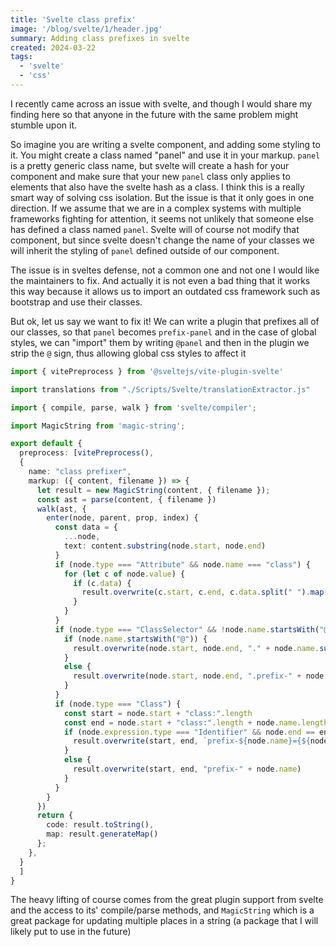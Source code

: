 ```yaml
---
title: 'Svelte class prefix'
image: '/blog/svelte/1/header.jpg'
summary: Adding class prefixes in svelte
created: 2024-03-22
tags:
  - 'svelte'
  - 'css'
---
```


I recently came across an issue with svelte, and though I would share my finding here so that anyone in the future with the same problem might stumble upon it.

So imagine you are writing a svelte component, and adding some styling to it.
You might create a class named "panel" and use it in your markup. `panel` is a pretty generic class name, but svelte will create a hash for your component and make sure that your new `panel` class only applies to elements that also have the svelte hash as a class. I think this is a really smart way of solving css isolation. But the issue is that it only goes in one direction. If we assume that we are in a complex systems with multiple frameworks fighting for attention, it seems not unlikely that someone else has defined a class named `panel`. Svelte will of course not modify that component, but since svelte doesn't change the name of your classes we will inherit the styling of `panel` defined outside of our component.

The issue is in sveltes defense, not a common one and not one I would like the maintainers to fix. And actually it is not even a bad thing that it works this way because it allows us to import an outdated css framework such as bootstrap and use their classes.

But ok, let us say we want to fix it!
We can write a plugin that prefixes all of our classes, so that `panel` becomes `prefix-panel` and in the case of global styles, we can "import" them by writing `@panel` and then in the plugin we strip the `@` sign, thus allowing global css styles to affect it


```ts
import { vitePreprocess } from '@sveltejs/vite-plugin-svelte'

import translations from "./Scripts/Svelte/translationExtractor.js"

import { compile, parse, walk } from 'svelte/compiler';

import MagicString from 'magic-string';

export default {
  preprocess: [vitePreprocess(),
  {
    name: "class prefixer",
    markup: ({ content, filename }) => {
      let result = new MagicString(content, { filename });
      const ast = parse(content, { filename })
      walk(ast, {
        enter(node, parent, prop, index) {
          const data = {
            ...node,
            text: content.substring(node.start, node.end)
          }
          if (node.type === "Attribute" && node.name === "class") {
            for (let c of node.value) {
              if (c.data) {
                result.overwrite(c.start, c.end, c.data.split(" ").map(c => c.startsWith("@") ? c.substring(1) : ("prefix-" + c)).join(" "))
              }
            }
          }
          if (node.type === "ClassSelector" && !node.name.startsWith("@")) {
            if (node.name.startsWith("@")) {
              result.overwrite(node.start, node.end, "." + node.name.substring(1))
            }
            else {
              result.overwrite(node.start, node.end, ".prefix-" + node.name)
            }
          }
          if (node.type === "Class") {
            const start = node.start + "class:".length
            const end = node.start + "class:".length + node.name.length
            if (node.expression.type === "Identifier" && node.end == end) {
              result.overwrite(start, end, `prefix-${node.name}={${node.expression.name}}`)
            }
            else {
              result.overwrite(start, end, "prefix-" + node.name)
            }
          }
        }
      })
      return {
        code: result.toString(),
        map: result.generateMap()
      };
    },
  }
  ]
}
```

The heavy lifting of course comes from the great plugin support from svelte and the access to its' compile/parse methods, and `MagicString` which is a great package for updating multiple places in a string (a package that I will likely put to use in the future)